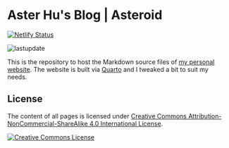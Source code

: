 # Aster Hu's Blog | Asteroid

[![Netlify Status](https://api.netlify.com/api/v1/badges/1d3a76d5-75ff-433a-9edd-ea6f02d5d930/deploy-status)](https://app.netlify.com/sites/asterhu/deploys)

![lastupdate](https://img.shields.io/github/last-commit/aster-hu/Quarto_Blog?color=turquoise&label=updated)

This is the repository to host the Markdown source files of [my personal website](https://asterhu.com). The website is built via [Quarto](http://quarto.org) and I tweaked a bit to suit my needs.

## License

The content of all pages is licensed under [Creative Commons Attribution-NonCommercial-ShareAlike 4.0 International License](http://creativecommons.org/licenses/by-nc-sa/4.0/).

<a rel="license" href="http://creativecommons.org/licenses/by-nc-sa/4.0/"><img alt="Creative Commons License" style="border-width:0" src="https://i.creativecommons.org/l/by-nc-sa/4.0/88x31.png" />